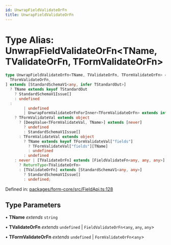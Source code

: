 ```yaml
---
id: UnwrapFieldValidateOrFn
title: UnwrapFieldValidateOrFn
---
```


<!-- DO NOT EDIT: this page is autogenerated from the type comments -->

# Type Alias: UnwrapFieldValidateOrFn\<TName, TValidateOrFn, TFormValidateOrFn\>

```ts
type UnwrapFieldValidateOrFn<TName, TValidateOrFn, TFormValidateOrFn> = [
  TFormValidateOrFn,
] extends [StandardSchemaV1<any, infer TStandardOut>]
  ? TName extends keyof TStandardOut
    ? StandardSchemaV1Issue[]
    : undefined
  :
        | undefined
        | UnwrapFormValidateOrFnForInner<TFormValidateOrFn> extends infer TFormValidateVal
    ? TFormValidateVal extends object
      ? [DeepValue<TFormValidateVal, TName>] extends [never]
        ? undefined
        : StandardSchemaV1Issue[]
      : TFormValidateVal extends object
        ? TName extends keyof TFormValidateVal["fields"]
          ? TFormValidateVal["fields"][TName]
          : undefined
        : undefined
    : never | [TValidateOrFn] extends [FieldValidateFn<any, any, any>]
      ? ReturnType<TValidateOrFn>
      : [TValidateOrFn] extends [StandardSchemaV1<any, any>]
        ? StandardSchemaV1Issue[]
        : undefined;
```

Defined in: [packages/form-core/src/FieldApi.ts:128](https://github.com/TanStack/form/blob/main/packages/form-core/src/FieldApi.ts#L128)

## Type Parameters

• **TName** _extends_ `string`

• **TValidateOrFn** _extends_ `undefined` \| `FieldValidateOrFn`\<`any`, `any`, `any`\>

• **TFormValidateOrFn** _extends_ `undefined` \| `FormValidateOrFn`\<`any`\>
